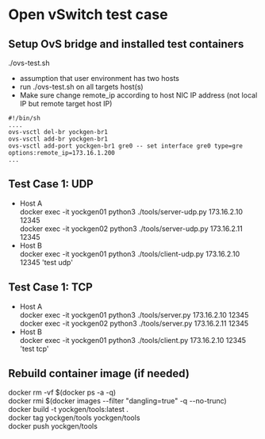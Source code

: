 # Open vSwitch test case

## Setup OvS bridge and installed test containers
./ovs-test.sh 

- assumption that user environment has two hosts  
- run ./ovs-test.sh on all targets host(s)
- Make sure change remote_ip according to host NIC IP address (not local IP but remote target host IP)
```
#!/bin/sh
....
ovs-vsctl del-br yockgen-br1
ovs-vsctl add-br yockgen-br1
ovs-vsctl add-port yockgen-br1 gre0 -- set interface gre0 type=gre options:remote_ip=173.16.1.200
...
```


## Test Case 1: UDP 
- Host A   
docker exec -it yockgen01 python3 ./tools/server-udp.py 173.16.2.10 12345  
docker exec -it yockgen02 python3 ./tools/server-udp.py 173.16.2.11 12345  
- Host B   
docker exec -it yockgen01 python3 ./tools/client-udp.py 173.16.2.10 12345 'test udp'  

## Test Case 1: TCP
- Host A   
docker exec -it yockgen01 python3 ./tools/server.py 173.16.2.10 12345  
docker exec -it yockgen02 python3 ./tools/server.py 173.16.2.11 12345  
- Host B   
docker exec -it yockgen01 python3 ./tools/client.py 173.16.2.10 12345 'test tcp'  


## Rebuild container image (if needed)
docker rm -vf $(docker ps -a -q)  
docker rmi $(docker images --filter "dangling=true" -q --no-trunc)  
docker build -t yockgen/tools:latest .  
docker tag yockgen/tools yockgen/tools  
docker push yockgen/tools  

